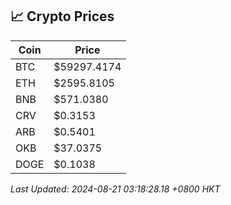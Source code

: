 ## 📈 Crypto Prices

| Coin | Price |
| ---- | ----- |
| BTC | $59297.4174 |
| ETH | $2595.8105 |
| BNB | $571.0380 |
| CRV | $0.3153 |
| ARB | $0.5401 |
| OKB | $37.0375 |
| DOGE | $0.1038 |

_Last Updated: 2024-08-21 03:18:28.18 +0800 HKT_